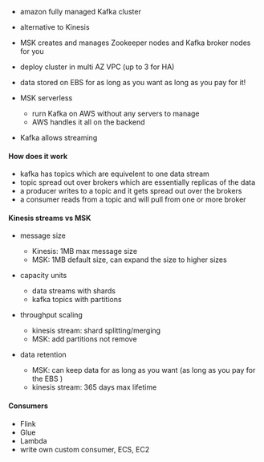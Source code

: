 * amazon fully managed Kafka cluster
* alternative to Kinesis
* MSK creates and manages Zookeeper nodes and Kafka broker nodes for you
* deploy cluster in multi AZ VPC (up to 3 for HA)
* data stored on EBS for as long as you want as long as you pay for it!


* MSK serverless
    * rurn Kafka on AWS without any servers to manage
    * AWS handles it all on the backend



* Kafka allows streaming


#### How does it work
* kafka has topics which are equivelent to one data stream
* topic spread out over brokers which are essentially replicas of the data
* a producer writes to a topic and it gets spread out over the brokers
* a consumer reads from a topic and will pull from one or more broker



#### Kinesis streams vs MSK

* message size
    * Kinesis: 1MB max message size
    * MSK: 1MB default size, can expand the size to higher sizes

* capacity units
    * data streams with shards
    * kafka topics with partitions

* throughput scaling
    * kinesis stream: shard splitting/merging
    * MSK: add partitions not remove

* data retention
    * MSK: can keep data for as long as you want (as long as you pay for the EBS )
    * kinesis stream: 365 days max lifetime


#### Consumers
* Flink
* Glue
* Lambda
* write own custom consumer, ECS, EC2